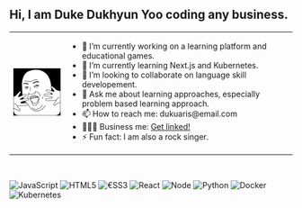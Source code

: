## Hi, I am Duke Dukhyun Yoo coding any business.

<table>
  <td><img src="avatar_todaysmeme_clean.png" alt="avatar" width="150px"/></td>
  <td font-size="11px">
    <ul>
      <li>🔭 I’m currently working on a learning platform and educational games.</li>
      <li>🌱 I’m currently learning Next.js and Kubernetes.</li>
      <li>👯 I’m looking to collaborate on language skill developement.</li>
      <li>💬 Ask me about learning approaches, especially problem based learning approach.</li>
      <li>📫 How to reach me: dukuaris@email.com</li>
      <li>👨🏻‍💼 Business me: <a href="https://www.linkedin.com/in/duke-yoo/">Get linked!</a></li>
      <li>⚡ Fun fact: I am also a rock singer.</li>
    </ul>
  </td>
</table>
</br>

![JavaScript](https://img.shields.io/badge/-JavaScript-%23F7DF1C?style=for-the-badge&logo=javascript&logoColor=000000&labelColor=%23F7DF1C&color=%23FFCE5A)
![HTML5](https://img.shields.io/badge/-HTML5-F05032?style=for-the-badge&logo=html5&logoColor=ffffff)
![€SS3](https://img.shields.io/badge/-CSS3-007ACC?style=for-the-badge&logo=css3)
![React](https://img.shields.io/badge/-React-2222227?style=for-the-badge&logo=react)
![Node](https://img.shields.io/badge/-Nodejs-43853d?style=for-the-badge&logo=Node.js&logoColor=white)
![Python](https://img.shields.io/badge/-Python-3776AB?style=for-the-badge&logo=Python&logoColor=white)
![Docker](https://img.shields.io/badge/-Docker-46a2f1?style=for-the-badge&logo=docker&logoColor=ffffff)
![Kubernetes](https://img.shields.io/badge/-Kubernetes-326ce5?style=for-the-badge&logo=Kubernetes&logoColor=ffffff)
